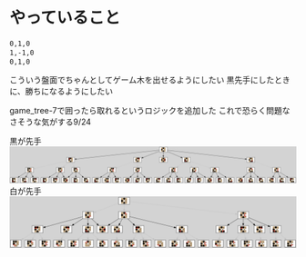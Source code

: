 # やっていること

```
0,1,0
1,-1,0
0,1,0
```


こういう盤面でちゃんとしてゲーム木を出せるようにしたい
黒先手にしたときに、勝ちになるようにしたい


game_tree-7で囲ったら取れるというロジックを追加した
これで恐らく問題なさそうな気がする9/24

黒が先手
![](./out_put/black_first_final2.png)
白が先手
![](./out_put/white_first_final2.png)